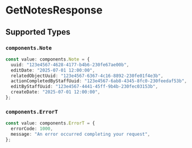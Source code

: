 # GetNotesResponse


## Supported Types

### `components.Note`

```typescript
const value: components.Note = {
  uuid: "123e4567-4628-4177-b4b6-230fe67ae00b",
  editDate: "2025-07-01 12:00:00",
  relatedObjectUuid: "123e4567-6367-4c16-8892-230fe01f4e3b",
  actionCompletedByStaffUuid: "123e4567-6ab8-4345-8fc0-230feedaf53b",
  editByStaffUuid: "123e4567-4441-45ff-9b4b-230fec03153b",
  createDate: "2025-07-01 12:00:00",
};
```

### `components.ErrorT`

```typescript
const value: components.ErrorT = {
  errorCode: 1000,
  message: "An error occurred completing your request",
};
```

